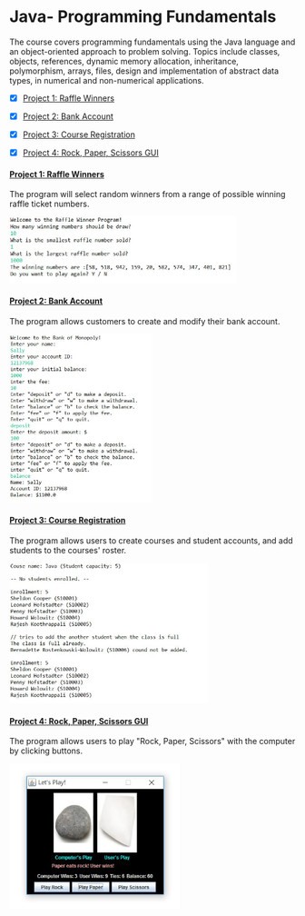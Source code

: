 # Java- Programming Fundamentals
The course covers programming fundamentals using the Java language and an object-oriented approach to problem solving. 
Topics include classes, objects, references, dynamic memory allocation, inheritance, polymorphism, arrays, files, 
design and implementation of abstract data types, in numerical and non-numerical applications.

- [x] [Project 1: Raffle Winners](https://github.com/Sally-Ng/Java-Raffle_Winners)
- [x] [Project 2: Bank Account](https://github.com/Sally-Ng/Java-Bank_Account)
- [x] [Project 3: Course Registration](https://github.com/Sally-Ng/Java-Course_Registration)
- [x] [Project 4: Rock, Paper, Scissors GUI](https://github.com/Sally-Ng/Java-Rock_Paper_Scissors_GUI)


####  [Project 1: Raffle Winners](https://github.com/Sally-Ng/Java-Raffle_Winners)
The program will select random winners from a range of possible winning raffle ticket numbers.
</br>
<p align="left">
  <img src="raffleWinner.JPG" width="400"/>
</p>

#### [Project 2: Bank Account](https://github.com/Sally-Ng/Java-Bank_Account)
The program allows customers to create and modify their bank account. 
</br>
<p align="left">
  <img src="bankAccount.JPG" width="250"/>
</p>

#### [Project 3: Course Registration](https://github.com/Sally-Ng/Java-Course_Registration)
The program allows users to create courses and student accounts, and add students to the courses' roster.
</br>
<p align="left">
  <img src="courseRoster.JPG" width="350"/>
</p>

#### [Project 4: Rock, Paper, Scissors GUI](https://github.com/Sally-Ng/Java-Rock_Paper_Scissors_GUI)
The program allows users to play "Rock, Paper, Scissors" with the computer by clicking buttons. 
</br>
<p align="left">
  <img src="RPSGUI.JPG" width="300"/>
</p>
